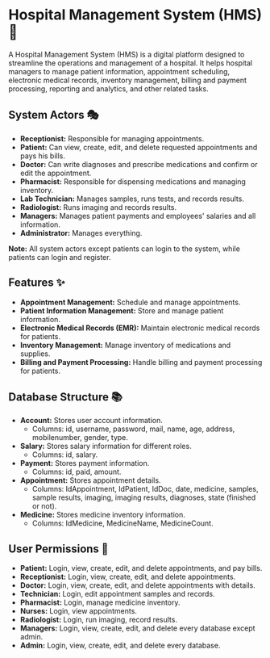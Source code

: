 # Hospital Management System (HMS) 🏥

A Hospital Management System (HMS) is a digital platform designed to streamline the operations and management of a hospital. It helps hospital managers to manage patient information, appointment scheduling, electronic medical records, inventory management, billing and payment processing, reporting and analytics, and other related tasks.

## System Actors 🎭

- **Receptionist:** Responsible for managing appointments.
- **Patient:** Can view, create, edit, and delete requested appointments and pays his bills.
- **Doctor:** Can write diagnoses and prescribe medications and confirm or edit the appointment.
- **Pharmacist:** Responsible for dispensing medications and managing inventory.
- **Lab Technician:** Manages samples, runs tests, and records results.
- **Radiologist:** Runs imaging and records results.
- **Managers:** Manages patient payments and employees' salaries and all information.
- **Administrator:** Manages everything.

**Note:** All system actors except patients can login to the system, while patients can login and register.

## Features ✨

- **Appointment Management:** Schedule and manage appointments.
- **Patient Information Management:** Store and manage patient information.
- **Electronic Medical Records (EMR):** Maintain electronic medical records for patients.
- **Inventory Management:** Manage inventory of medications and supplies.
- **Billing and Payment Processing:** Handle billing and payment processing for patients.

## Database Structure 📚

- **Account:** Stores user account information.
  - Columns: id, username, password, mail, name, age, address, mobilenumber, gender, type.
- **Salary:** Stores salary information for different roles.
  - Columns: id, salary.
- **Payment:** Stores payment information.
  - Columns: id, paid, amount.
- **Appointment:** Stores appointment details.
  - Columns: IdAppointment, IdPatient, IdDoc, date, medicine, samples, sample results, imaging, imaging results, diagnoses, state (finished or not).
- **Medicine:** Stores medicine inventory information.
  - Columns: IdMedicine, MedicineName, MedicineCount.

## User Permissions 👥

- **Patient:** Login, view, create, edit, and delete appointments, and pay bills.
- **Receptionist:** Login, view, create, edit, and delete appointments.
- **Doctor:** Login, view, create, edit, and delete appointments with details.
- **Technician:** Login, edit appointment samples and records.
- **Pharmacist:** Login, manage medicine inventory.
- **Nurses:** Login, view appointments.
- **Radiologist:** Login, run imaging, record results.
- **Managers:** Login, view, create, edit, and delete every database except admin.
- **Admin:** Login, view, create, edit, and delete every database.
